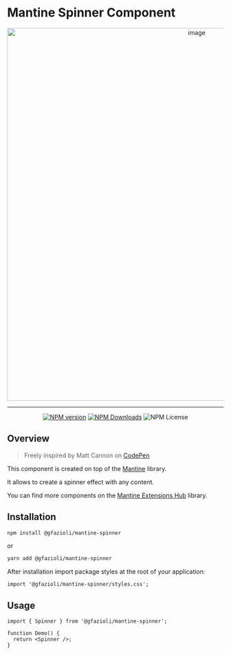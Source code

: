 # Mantine Spinner Component

<p align="center">
  <img width="866" alt="image" src="https://github.com/gfazioli/mantine-spinner/assets/432181/d9d37b48-ab49-44c7-9315-4ad9a48e70f8">
</p>

---

<div align="center">
  
  [![NPM version](https://img.shields.io/npm/v/%40gfazioli%2Fmantine-spinner?style=for-the-badge)](https://www.npmjs.com/package/@gfazioli/mantine-spinner)
  [![NPM Downloads](https://img.shields.io/npm/dm/%40gfazioli%2Fmantine-spinner?style=for-the-badge)](https://www.npmjs.com/package/@gfazioli/mantine-spinner)
  ![NPM License](https://img.shields.io/npm/l/%40gfazioli%2Fmantine-spinner?style=for-the-badge)

</div>

## Overview

> Freely inspired by Matt Cannon on [CodePen](https://codepen.io/matt-cannon/pen/qEWKLoZ)

This component is created on top of the [Mantine](https://mantine.dev/) library.

It allows to create a spinner effect with any content.

You can find more components on the [Mantine Extensions Hub](https://mantine-extensions.vercel.app/) library.

## Installation

```sh
npm install @gfazioli/mantine-spinner
```
or 

```sh
yarn add @gfazioli/mantine-spinner
```

After installation import package styles at the root of your application:

```tsx
import '@gfazioli/mantine-spinner/styles.css';
```

## Usage

```tsx
import { Spinner } from '@gfazioli/mantine-spinner';

function Demo() {
  return <Spinner />;
}
```



